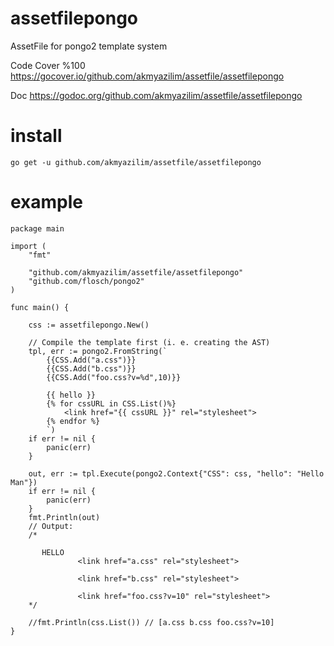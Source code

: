 # assetfilepongo
AssetFile for pongo2 template system

Code Cover %100 https://gocover.io/github.com/akmyazilim/assetfile/assetfilepongo

Doc https://godoc.org/github.com/akmyazilim/assetfile/assetfilepongo

# install
```
go get -u github.com/akmyazilim/assetfile/assetfilepongo
```

# example
```
package main

import (
	"fmt"

	"github.com/akmyazilim/assetfile/assetfilepongo"
	"github.com/flosch/pongo2"
)

func main() {

	css := assetfilepongo.New()

	// Compile the template first (i. e. creating the AST)
	tpl, err := pongo2.FromString(`
		{{CSS.Add("a.css")}}
		{{CSS.Add("b.css")}}
		{{CSS.Add("foo.css?v=%d",10)}}
		
		{{ hello }}
		{% for cssURL in CSS.List()%}
			<link href="{{ cssURL }}" rel="stylesheet">
		{% endfor %}
		`)
	if err != nil {
		panic(err)
	}

	out, err := tpl.Execute(pongo2.Context{"CSS": css, "hello": "Hello Man"})
	if err != nil {
		panic(err)
	}
	fmt.Println(out)
	// Output:
	/*

	   HELLO
	           <link href="a.css" rel="stylesheet">

	           <link href="b.css" rel="stylesheet">

	           <link href="foo.css?v=10" rel="stylesheet">
	*/

	//fmt.Println(css.List()) // [a.css b.css foo.css?v=10]
}


```